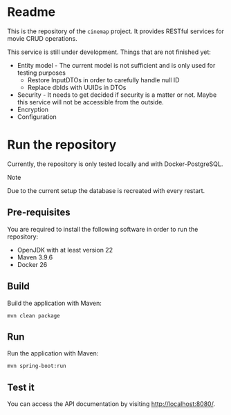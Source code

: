# Readme

This is the repository of the `cinemap` project. It provides RESTful services
for movie CRUD operations.

This service is still under development. Things that are not finished yet:

- Entity model - The current model is not sufficient and is only used for
  testing purposes
  - Restore InputDTOs in order to carefully handle null ID
  - Replace dbIds with UUIDs in DTOs
- Security - It needs to get decided if security is a matter or not. Maybe this
  service will not be accessible from the outside.
- Encryption
- Configuration

# Run the repository

Currently, the repository is only tested locally and with Docker-PostgreSQL.

> [!NOTE]
> Due to the current setup the database is recreated with every restart.

## Pre-requisites

You are required to install the following software in order to run the repository:

- OpenJDK with at least version 22
- Maven 3.9.6
- Docker 26

## Build

Build the application with Maven:

```
mvn clean package
```

## Run

Run the application with Maven:

```
mvn spring-boot:run
```

## Test it

You can access the API documentation by visiting [http://localhost:8080/](http://localhost:8080/).